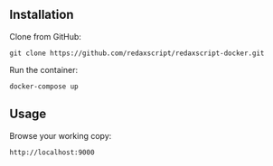 Installation
------------

Clone from GitHub:

```
git clone https://github.com/redaxscript/redaxscript-docker.git
```

Run the container:

```
docker-compose up
```


Usage
-----

Browse your working copy:

```
http://localhost:9000
```
